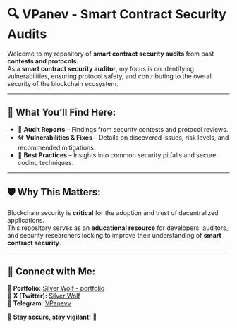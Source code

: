 # 🔍 VPanev - Smart Contract Security Audits

Welcome to my repository of **smart contract security audits** from past **contests and protocols**.  
As a **smart contract security auditor**, my focus is on identifying vulnerabilities, ensuring protocol safety, and contributing to the overall security of the blockchain ecosystem.

---

## 📌 What You’ll Find Here:
- 📜 **Audit Reports** – Findings from security contests and protocol reviews.
- 🛠️ **Vulnerabilities & Fixes** – Details on discovered issues, risk levels, and recommended mitigations.
- 🎯 **Best Practices** – Insights into common security pitfalls and secure coding techniques.

---

## 🛡️ Why This Matters:
Blockchain security is **critical** for the adoption and trust of decentralized applications.  
This repository serves as an **educational resource** for developers, auditors, and security researchers looking to improve their understanding of **smart contract security**.

---

## 📢 Connect with Me:
📌 **Portfolio:** [Silver Wolf - portfolio](https://silverwolf.framer.website/)  
📌 **X (Twitter):** [Silver Wolf](https://x.com/thesilver_wolf2)  
📌 **Telegram:** [VPanevv](https://t.me/VPanevv)  

🔗 **Stay secure, stay vigilant!** 🚀

